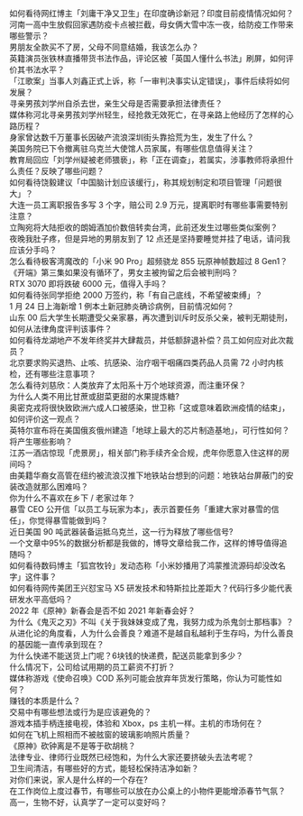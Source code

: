 如何看待网红博主「刘庸干净又卫生」在印度确诊新冠？印度目前疫情情况如何？  
河南一高中生放假回家遇防疫卡点被拦截，母女俩大雪中冻一夜，给防疫工作带来哪些警示？  
男朋友全款买不了房，父母不同意结婚，我该怎么办？  
英籍演员张铁林直播带货书法作品，评论区被「英国人懂什么书法」刷屏，如何评价其书法水平？  
「江歌案」当事人刘鑫正式上诉，称「一审判决事实认定错误」，事件后续将如何发展？  
寻亲男孩刘学州自杀去世，亲生父母是否需要承担法律责任？  
媒体称河北寻亲男孩刘学州轻生，经抢救无效死亡，在寻亲路上他经历了怎样的心路历程？  
身家曾达数千万董事长因破产流浪深圳街头靠拾荒为生，发生了什么？  
美国务院已下令撤离驻乌克兰大使馆人员家属，有哪些信息值得关注？  
教育局回应「刘学州疑被老师猥亵」，称「正在调查」，若属实，涉事教师将承担什么责任？反映了哪些问题？  
如何看待饶毅建议「中国脑计划应该缓行」，称其规划制定和项目管理「问题很大」？  
大连一员工离职报告多写 3 个字，赔公司 2.9 万元，提离职时有哪些事需要特别注意？  
立陶宛将大陆拒收的朗姆酒加价数倍转卖台湾，此前还发生过哪些类似案例？  
夜晚我肚子疼，但是异地的男朋友到了 12 点还是坚持要睡觉并挂了电话，请问我应该分手吗？  
怎么看待极客湾魔改的「小米 90 Pro」超频骁龙 855 玩原神帧数超过 8 Gen1？  
《开端》第三集如果没有循环了，男女主被拘留之后会被判刑吗？  
RTX 3070 即将跌破 6000 元，值得入手吗？  
如何看待张同学拒绝 2000 万签约，称「有自己底线，不希望被束缚」？  
1 月 24 日上海新增 1 例本土新冠肺炎确诊病例，目前情况如何？  
山东 00 后大学生长期遭受父亲家暴，再次遭到训斥时反杀父亲，被判无期徒刑，如何从法律角度评判该事件？  
如何看待龙湖地产不发年终奖并大肆裁员，并低额辞退补偿？员工如何应对此次裁员？  
北京要求购买退热、止咳、抗感染、治疗咽干咽痛四类药品人员需 72 小时内核检，还有哪些注意事项？  
怎么看待刘慈欣：人类放弃了太阳系十万个地球资源，而注重环保？  
为什么人类不用比甘蔗或甜菜更甜的水果提炼糖?  
奥密克戎将很快致欧洲六成人口被感染，世卫称「这或意味着欧洲疫情的结束」，如何评价这一观点？  
英特尔宣布将在美国俄亥俄州建造「地球上最大的芯片制造基地」，可行性如何？将产生哪些影响？  
江苏一酒店惊现「虎景房」，相关部门称手续齐全合规，虎年你愿意入住这样的房间吗？  
由美籍华裔女高管在纽约被流浪汉推下地铁站台想到的问题：地铁站台屏蔽门的安装改造就那么困难吗？  
你为什么不喜欢在乡下 / 老家过年？  
暴雪 CEO 公开信「以员工与玩家为本」，表示首要任务「重建大家对暴雪的信任」，你觉得暴雪能做到吗？  
近日美国 90 吨武器装备运抵乌克兰，这一行为释放了哪些信号?  
一个文章中95%的数据分析都是我做的，博导文章给我二作，这样的博导值得追随吗？  
如何看待数码博主「狐宫牧铃」发动态称「小米妙播用了鸿蒙推流源码却没改名字」这件事？  
如何看待网传美团王兴怼宝马 X5 研发技术和特斯拉比差距大？代码行多少能代表研发水平高低吗？  
2022 年《原神》新春会是否不如 2021 年新春会好？  
为什么《鬼灭之刃》不叫《关于我妹妹变成了鬼，我努力成为杀鬼剑士那档事》？  
从进化论的角度看，人为什么会善良？难道不是越自私越利于生存吗，为什么善良的基因能一直传承到现在？  
为什么快递不能送货上门呢？6块钱的快递费，配送员能拿到多少？  
什么情况下，公司给试用期的员工薪资不打折？  
媒体称游戏《使命召唤》COD 系列可能会放弃年货发行策略，你认为可能性如何？  
赚钱的本质是什么？  
交易中有哪些想法或行为是应该避免的？  
游戏本插手柄连接电视，体验和 Xbox，ps 主机一样。主机的市场何在？  
如何在飞机上照相而不被舷窗的玻璃影响照片质量？  
《原神》砍钟离是不是等于砍胡桃？  
法律专业、律师行业既然已经饱和，为什么大家还要挤破头去法考呢？  
卫生间清洁，有哪些好的方式，能轻松保持洁净如新？  
对你们来说，家人是什么样的一个存在?  
在工作岗位上度过春节，有哪些可以放在办公桌上的小物件更能增添春节气氛？  
高一，生物不好，认真学了一定可以变好吗？  
